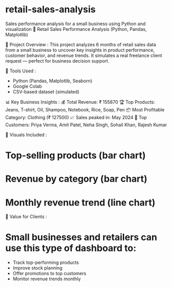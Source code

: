 # retail-sales-analysis
 Sales performance analysis for a small business using Python and visualization
📌 Retail Sales Performance Analysis (Python, Pandas, Matplotlib)

📁 Project Overview :
This project analyzes 6 months of retail sales data from a small business to uncover key insights in product performance, customer behavior, and revenue trends.
It simulates a real freelance client request — perfect for business decision support.

🧰 Tools Used :
* Python (Pandas, Matplotlib, Seaborn)
* Google Colab
* CSV-based dataset (simulated)

📊 Key Business Insights :
💰 Total Revenue: ₹ 155870
🏆 Top Products: Jeans, T-shirt, Oil, Shampoo, Notebook, Rice, Soap, Pen
📦 Most Profitable Category: Clothing (₹ 127500)
📈 Sales peaked in: May 2024
👤 Top Customers: Priya Verma, Amit Patel, Neha Singh, Sohail Khan, Rajesh Kumar

📌 Visuals Included :
# Top-selling products (bar chart)
# Revenue by category (bar chart)
# Monthly revenue trend (line chart)

🎯 Value for Clients :
# Small businesses and retailers can use this type of dashboard to:
* Track top-performing products
* Improve stock planning
* Offer promotions to top customers
* Monitor revenue trends monthly
